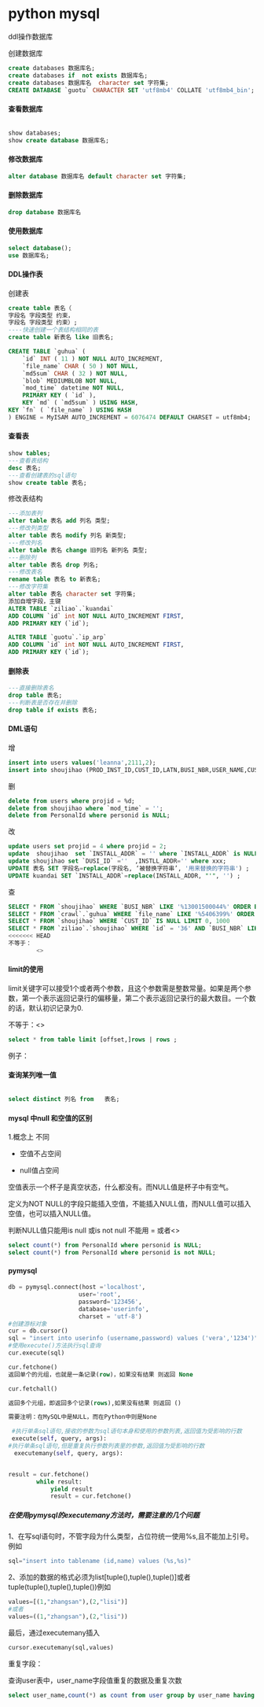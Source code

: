 # python mysql

ddl操作数据库

创建数据库

```sql
create databases 数据库名;
create databases if  not exists 数据库名;
create databases 数据库名  character set 字符集;
CREATE DATABASE `guotu` CHARACTER SET 'utf8mb4' COLLATE 'utf8mb4_bin';

```


#### 查看数据库
```sql

show databases;
show create database 数据库名;

```

#### 修改数据库
```sql
alter database 数据库名 default character set 字符集;
```



#### 删除数据库


```sql
drop database 数据库名
```



#### 使用数据库


```sql
select database();
use 数据库名;
```

#### DDL操作表
创建表

```sql
create table 表名（
字段名 字段类型 约束，
字段名 字段类型 约束）;
----快速创建一个表结构相同的表
create table 新表名 like 旧表名;
```

```sql
CREATE TABLE `guhua` (
	`id` INT ( 11 ) NOT NULL AUTO_INCREMENT,
	`file_name` CHAR ( 50 ) NOT NULL,
	`md5sum` CHAR ( 32 ) NOT NULL,
	`blob` MEDIUMBLOB NOT NULL,
	`mod_time` datetime NOT NULL,
	PRIMARY KEY ( `id` ),
	KEY `md` ( `md5sum` ) USING HASH,
KEY `fn` ( `file_name` ) USING HASH 
) ENGINE = MyISAM AUTO_INCREMENT = 6076474 DEFAULT CHARSET = utf8mb4;
```


#### 查看表



```sql
show tables;
---查看表结构
desc 表名;
---查看创建表的sql语句
show create table 表名;

```

修改表结构

```sql
---添加表列
alter table 表名 add 列名 类型;
---修改列类型
alter table 表名 modify 列名 新类型;
---修改列名
alter table 表名 change 旧列名 新列名 类型;
---删除列
alter table 表名 drop 列名;
---修改表名
rename table 表名 to 新表名;
---修改字符集
alter table 表名 character set 字符集;
添加自增字段，主键
ALTER TABLE `ziliao`.`kuandai` 
ADD COLUMN `id` int NOT NULL AUTO_INCREMENT FIRST,
ADD PRIMARY KEY (`id`);

ALTER TABLE `guotu`.`ip_arp` 
ADD COLUMN `id` int NOT NULL AUTO_INCREMENT FIRST,
ADD PRIMARY KEY (`id`);

```



#### 删除表
```sql
---直接删除表名
drop table 表名;
---判断表是否存在并删除
drop table if exists 表名;
```


#### DML语句



增 

```sql
insert into users values('leanna',2111,2);
insert into shoujihao (PROD_INST_ID,CUST_ID,LATN,BUSI_NBR,USER_NAME,CUST_NAME,INSTALL_ADDR,CERTIFICATES_NBR,mod_time) select * from ziliao_old.phone limit 1;
```

删

```sql
delete from users where projid = %d;
delete from shoujihao where `mod_time` = '';
delete from PersonalId where personid is NULL;
```

改

```sql
update users set projid = 4 where projid = 2;
update  shoujihao  set `INSTALL_ADDR` = '' where `INSTALL_ADDR` is NULL limit 100000;
update shoujihao set `DUSI_ID` =''  ,INSTLL_ADDR='' where xxx;
UPDATE 表名 SET 字段名=replace(字段名, ‘被替换字符串’, '用来替换的字符串') ;
UPDATE kuandai SET `INSTALL_ADDR`=replace(INSTALL_ADDR, "'", '') ;

```

查

```sql
SELECT * FROM `shoujihao` WHERE `BUSI_NBR` LIKE '%13001500044%' ORDER BY `BUSI_NBR` LIMIT 0, 1000
SELECT * FROM `crawl`.`guhua` WHERE `file_name` LIKE '%5406399%' ORDER BY `id` DESC LIMIT 0,1000
SELECT * FROM `shoujihao` WHERE `CUST_ID` IS NULL LIMIT 0, 1000
SELECT * FROM `ziliao`.`shoujihao` WHERE `id` = '36' AND `BUSI_NBR` LIKE '%156%' ORDER BY `INSTALL_ADDR` LIMIT 0,1000;
<<<<<<< HEAD
不等于：
		<>

```


#### limit的使用


limit关键字可以接受1个或者两个参数，且这个参数需是整数常量。如果是两个参数，第一个表示返回记录行的偏移量，第二个表示返回记录行的最大数目。一个数的话，默认初识记录为0.

不等于：<>

```sql
select * from table limit [offset,]rows | rows ;
```




例子：



#### 查询某列唯一值


```sql

select distinct 列名 from   表名;
```



#### mysql 中null 和空值的区别

1.概念上 不同

- 空值不占空间

- null值占空间

空值表示一个杯子是真空状态，什么都没有。而NULL值是杯子中有空气。

定义为NOT NULL的字段只能插入空值，不能插入NULL值，而NULL值可以插入空值，也可以插入NULL值。


判断NULL值只能用is null 或is not null 不能用 = 或者<>

```sql
select count(*) from PersonalId where personid is NULL;
select count(*) from PersonalId where personid is not NULL;
```




#### pymysql


```python
db = pymysql.connect(host ='localhost',
                    user='root',
                    password='123456',
                    database='userinfo',
                    charset = 'utf-8')
#创建游标对象
cur = db.cursor()
sql = "insert into userinfo (username,password) values ('vera','1234')"
#使用execute()方法执行sql查询
cur.execute(sql)
```

```sql
cur.fetchone()
返回单个的元组，也就是一条记录(row)，如果没有结果 则返回 None

cur.fetchall() 

返回多个元组，即返回多个记录(rows),如果没有结果 则返回 ()

需要注明：在MySQL中是NULL，而在Python中则是None
```

```py
 #执行单条sql语句,接收的参数为sql语句本身和使用的参数列表,返回值为受影响的行数
 execute(self, query, args):
#执行单条sql语句,但是重复执行参数列表里的参数,返回值为受影响的行数
　executemany(self, query, args):
```



```python

result = cur.fetchone()
        while result:
            yield result
            result = cur.fetchone()

```

##### 在使用pymysql的executemany方法时，需要注意的几个问题

1、在写sql语句时，不管字段为什么类型，占位符统一使用%s,且不能加上引号。例如

```python
sql="insert into tablename (id,name) values (%s,%s)"
```

2、添加的数据的格式必须为list[tuple(),tuple(),tuple()]或者tuple(tuple(),tuple(),tuple())例如

```python
values=[(1,"zhangsan"),(2,"lisi")]
#或者
values=((1,"zhangsan"),(2,"lisi"))
```

最后，通过executemany插入

```python
cursor.executemany(sql,values) 
```



重复字段：

查询user表中，user_name字段值重复的数据及重复次数

```sql
select user_name,count(*) as count from user group by user_name having count>1;
```

